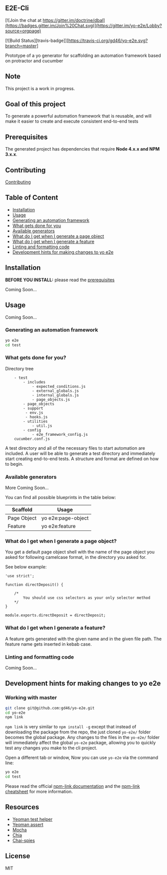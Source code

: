 ## E2E-Cli

[![Join the chat at https://gitter.im/doctrine/dbal](https://badges.gitter.im/Join%20Chat.svg)](https://gitter.im/yo-e2e/Lobby?source=orgpage)

[![Build Status][travis-badge]][https://travis-ci.org/gd46/yo-e2e.svg?branch=master]

Prototype of a yo generator for scaffolding an automation framework based on protractor and cucumber

## Note

This project is a work in progress.

## Goal of this project

To generate a powerful automation framework that is reusable, and will make it easier to create and execute consistent end-to-end tests

## Prerequisites

The generated project has dependencies that require **Node 4.x.x and NPM 3.x.x**.

## Contributing

[Contributing](CONTRIBUTING.md)

## Table of Content

* [Installation](#installation)
* [Usage](#usage)
* [Generating an automation framework](#generating-an-automation-framework)
* [What gets done for you](#what-gets-done-for-you)
* [Available generators](#available-generators)
* [What do I get when I generate a page object](#what-do-i-get-when-i-generate-a-page-object)
* [What do I get when I generate a feature](#what-do-i-get-when-i-generate-a-feature)
* [Linting and formatting code](#linting-and-formatting-code)
* [Development hints for making changes to yo e2e](#development-hints-for-making-changes-to-yo-e2e)


## Installation

**BEFORE YOU INSTALL:** please read the [prerequisites](#prerequisites)

Coming Soon...

## Usage

Coming Soon...

### Generating an automation framework

```bash
yo e2e
cd test
```

### What gets done for you?

Directory tree

```
	- test
		- includes
			- expected_conditions.js
			- external_globals.js
			- internal_globals.js
			- page_objects.js
		- page_objects
		- support
		 - env.js
		 - hooks.js
		- utilities
			- util.js 
		- config
			- e2e_framework_config.js	
	cucumber.conf.js	
```

A test directory and all of the necessary files to start automation are included. A user will be able to generate a test directory and immediately start creating end-to-end tests. A structure and format are defined on how to begin.

### Available generators

More Coming Soon...

You can find all possible blueprints in the table below:

Scaffold 		| Usage
--- 		 		| ----
Page Object | yo e2e:page-object
Feature			| yo e2e:feature

### What do I get when I generate a page object?

You get a default page object shell with the name of the page object you asked for following camelcase format, in the directory you asked for. 

See below example: 

```
'use strict';

function directDeposit() {

	/*
		You should use css selectors as your only selector method
	*/
}

module.exports.directDeposit = directDeposit;
```

### What do I get when I generate a feature?
A feature gets generated with the given name and in the given file path. The feature name gets inserted in kebab case. 

### Linting and formatting code

Coming Soon...

## Development hints for making changes to yo e2e

### Working with master

```bash
git clone git@github.com:gd46/yo-e2e.git
cd yo-e2e
npm link
```

`npm link` is very similar to `npm install -g` except that instead of downloading the package
from the repo, the just cloned `yo-e2e/` folder becomes the global package.
Any changes to the files in the `yo-e2e/` folder will immediately affect the global `yo-e2e` package,
allowing you to quickly test any changes you make to the cli project.

Open a different tab or window, Now you can use `yo-e2e` via the command line:

```bash
yo e2e
cd test
```

Please read the official [npm-link documentation](https://www.npmjs.org/doc/cli/npm-link.html)
and the [npm-link cheatsheet](http://browsenpm.org/help#linkinganynpmpackagelocally) for more information.

## Resources

* [Yeoman test helper](http://yeoman.io/generator/module-test_helpers.html)
* [Yeoman assert](https://github.com/yeoman/yeoman-assert)
* [Mocha](https://mochajs.org/)
* [Chia](http://chaijs.com/)
* [Chai-spies](http://chaijs.com/plugins/chai-spies/)

## License

MIT